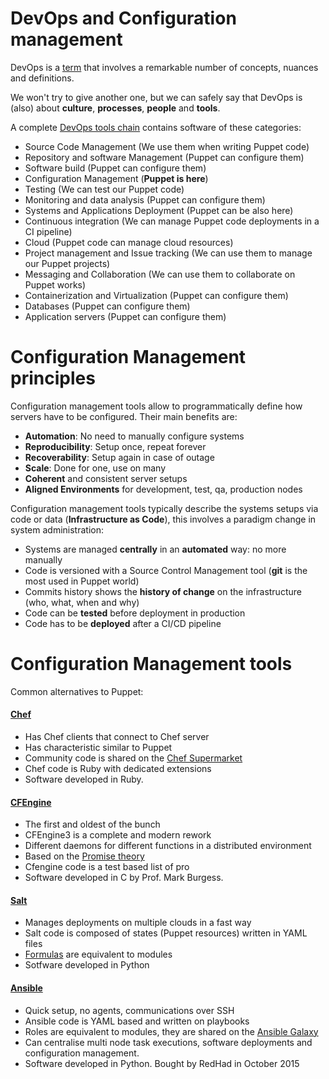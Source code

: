 # DevOps and Configuration management

DevOps is a [term](https://en.wikipedia.org/wiki/DevOps) that involves a remarkable number of concepts, nuances and definitions.

We won't try to give another one, but we can safely say that DevOps is (also) about **culture**, **processes**, **people** and **tools**.

A complete [DevOps tools chain](https://xebialabs.com/the-ultimate-devops-tool-chest/) contains software of these categories:

- Source Code Management (We use them when writing Puppet code)
- Repository and software Management  (Puppet can configure them)
- Software build (Puppet can configure them)
- Configuration Management (**Puppet is here**)
- Testing  (We can test our Puppet code)
- Monitoring and data analysis  (Puppet can configure them)
- Systems and Applications Deployment (Puppet can be also here)
- Continuous integration  (We can manage Puppet code deployments in a CI pipeline)
- Cloud (Puppet code can manage cloud resources)
- Project management and Issue tracking  (We can use them to manage our Puppet projects)
- Messaging and Collaboration (We can use them to collaborate on Puppet works)
- Containerization and Virtualization (Puppet can configure them)
- Databases (Puppet can configure them)
- Application servers (Puppet can configure them)


# Configuration Management principles

Configuration management tools allow to programmatically define how servers have to be configured. Their main benefits are:

- **Automation**: No need to manually configure systems
- **Reproducibility**: Setup once, repeat forever
- **Recoverability**: Setup again in case of outage
- **Scale**: Done for one, use on many
- **Coherent** and consistent server setups
- **Aligned Environments** for development, test, qa, production nodes

Configuration management tools typically describe the systems setups via code or data (**Infrastructure as Code**), this involves a paradigm change in system administration:

- Systems are managed **centrally** in an **automated** way: no more manually
- Code is versioned with a Source Control Management tool (**git** is the most used in Puppet world)
- Commits history shows the **history of change** on the infrastructure (who, what, when and why)
- Code can be **tested** before deployment in production
- Code has to be **deployed** after a CI/CD pipeline


# Configuration Management tools

Common alternatives to Puppet:

#### [Chef](https://www.chef.io/)

- Has Chef clients that connect to Chef server
- Has characteristic similar to Puppet
- Community code is shared on the [Chef Supermarket](https://galaxy.ansible.com/intro#review)
- Chef code is Ruby with dedicated extensions
- Software developed in Ruby.

#### [CFEngine](http://cfengine.com/)

- The first and oldest of the bunch
- CFEngine3 is a complete and modern rework
- Different daemons for different functions in a distributed environment
- Based on the [Promise theory](https://en.wikipedia.org/wiki/Promise_theory)
- Cfengine code is a test based list of pro
- Software developed in C by Prof. Mark Burgess.

#### [Salt](http://saltstack.com/)

- Manages deployments on multiple clouds in a fast way
- Salt code is composed of states (Puppet resources) written in YAML files
- [Formulas](https://github.com/saltstack-formulas) are equivalent to modules
- Sotfware developed in Python

####  [Ansible](http://www.ansibleworks.com/)

- Quick setup, no agents, communications over SSH
- Ansible code is YAML based and written on playbooks
- Roles are equivalent to modules, they are shared on the [Ansible Galaxy](https://galaxy.ansible.com/intro#review)
- Can centralise multi node task executions, software deployments and configuration management.
- Software developed in Python. Bought by RedHad in October 2015
